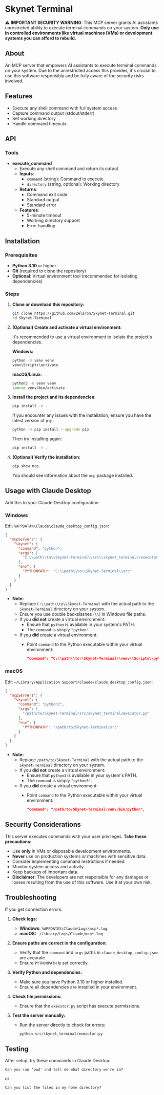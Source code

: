 # Skynet Terminal

⚠️ **IMPORTANT SECURITY WARNING**: This MCP server grants AI assistants unrestricted ability to execute terminal commands on your system. **Only use in controlled environments like virtual machines (VMs) or development systems you can afford to rebuild.**

## About

An MCP server that empowers AI assistants to execute terminal commands on your system. Due to the unrestricted access this provides, it's crucial to use this software responsibly and be fully aware of the security risks involved.

## Features

- Execute any shell command with full system access
- Capture command output (stdout/stderr)
- Set working directory
- Handle command timeouts

## API

### Tools

- **execute_command**
  - Execute any shell command and return its output
  - **Inputs**:
    - `command` (string): Command to execute
    - `directory` (string, optional): Working directory
  - **Returns**:
    - Command exit code
    - Standard output
    - Standard error
  - **Features**:
    - 5-minute timeout
    - Working directory support
    - Error handling

## Installation

### Prerequisites

- **Python 3.10** or higher
- **Git** (required to clone the repository)
- **Optional**: Virtual environment tool (recommended for isolating dependencies)

### Steps

1. **Clone or download this repository:**

   ```bash
   git clone https://github.com/Zelaron/Skynet-Terminal.git
   cd Skynet-Terminal
   ```

2. **(Optional) Create and activate a virtual environment:**

   It's recommended to use a virtual environment to isolate the project's dependencies.

   **Windows:**

   ```bash
   python -m venv venv
   venv\Scripts\activate
   ```

   **macOS/Linux:**

   ```bash
   python3 -m venv venv
   source venv/bin/activate
   ```

3. **Install the project and its dependencies:**

   ```bash
   pip install -e .
   ```

   If you encounter any issues with the installation, ensure you have the latest version of `pip`:

   ```bash
   python -m pip install --upgrade pip
   ```

   Then try installing again:

   ```bash
   pip install -e .
   ```

4. **(Optional) Verify the installation:**

   ```bash
   pip show mcp
   ```

   You should see information about the `mcp` package installed.

## Usage with Claude Desktop

Add this to your Claude Desktop configuration:

### Windows

Edit `%APPDATA%\Claude\claude_desktop_config.json`:

```json
{
  "mcpServers": {
    "skynet": {
      "command": "python",
      "args": [
        "C:\\path\\to\\Skynet-Terminal\\src\\skynet_terminal\\executor.py"
      ],
      "env": {
        "PYTHONPATH": "C:\\path\\to\\Skynet-Terminal\\src"
      }
    }
  }
}
```

- **Note:**
  - Replace `C:\\path\\to\\Skynet-Terminal` with the actual path to the `Skynet-Terminal` directory on your system.
  - Ensure you use double backslashes (`\\`) in Windows file paths.
  - If you **did not** create a virtual environment:
    - Ensure that `python` is available in your system's PATH.
    - The `command` is simply `"python"`.
  - If you **did** create a virtual environment:
    - Point `command` to the Python executable within your virtual environment:

      ```json
      "command": "C:\\path\\to\\Skynet-Terminal\\venv\\Scripts\\python.exe",
      ```

### macOS

Edit `~/Library/Application Support/Claude/claude_desktop_config.json`:

```json
{
  "mcpServers": {
    "skynet": {
      "command": "python3",
      "args": [
        "/path/to/Skynet-Terminal/src/skynet_terminal/executor.py"
      ],
      "env": {
        "PYTHONPATH": "/path/to/Skynet-Terminal/src"
      }
    }
  }
}
```

- **Note:**
  - Replace `/path/to/Skynet-Terminal` with the actual path to the `Skynet-Terminal` directory on your system.
  - If you **did not** create a virtual environment:
    - Ensure that `python3` is available in your system's PATH.
    - The `command` is simply `"python3"`.
  - If you **did** create a virtual environment:
    - Point `command` to the Python executable within your virtual environment:

      ```json
      "command": "/path/to/Skynet-Terminal/venv/bin/python",
      ```

## Security Considerations

This server executes commands with your user privileges. **Take these precautions:**

- Use **only** in VMs or disposable development environments.
- **Never** use on production systems or machines with sensitive data.
- Consider implementing command restrictions if needed.
- Monitor system access and activity.
- Keep backups of important data.
- **Disclaimer**: The developers are not responsible for any damages or losses resulting from the use of this software. Use it at your own risk.

## Troubleshooting

If you get connection errors:

1. **Check logs:**

   - **Windows:** `%APPDATA%\Claude\Logs\mcp*.log`
   - **macOS:** `~/Library/Logs/Claude/mcp*.log`

2. **Ensure paths are correct in the configuration:**

   - Verify that the `command` and `args` paths in `claude_desktop_config.json` are accurate.
   - Ensure `PYTHONPATH` is set correctly.

3. **Verify Python and dependencies:**

   - Make sure you have Python 3.10 or higher installed.
   - Ensure all dependencies are installed in your environment.

4. **Check file permissions:**

   - Ensure that the `executor.py` script has execute permissions.

5. **Test the server manually:**

   - Run the server directly to check for errors:

     ```bash
     python src/skynet_terminal/executor.py
     ```

## Testing

After setup, try these commands in Claude Desktop:

```
Can you run 'pwd' and tell me what directory we're in?
```

or

```
Can you list the files in my home directory?
```
